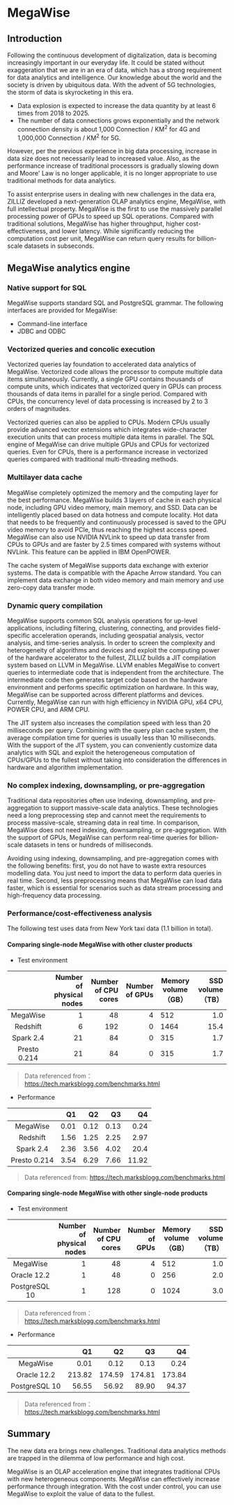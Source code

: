 # MegaWise

## Introduction

Following the continuous development of digitalization, data is becoming increasingly important in our everyday life. It could be stated without exaggeration that we are in an era of data, which has a strong requirement for data analytics and intelligence. Our knowledge about the world and the society is driven by ubiquitous data. With the advent of 5G technologies, the storm of data is skyrocketing in this era.

- Data explosion is expected to increase the data quantity by at least 6 times from 2018 to 2025.
- The number of data connections grows exponentially and the network connection density is about 1,000 Connection / KM<sup>2</sup> for 4G and 1,000,000 Connection / KM<sup>2</sup> for 5G.


However, per the previous experience in big data processing, increase in data size does not necessarily lead to increased value. Also, as the performance increase of traditional processors is gradually slowing down and Moore' Law is no longer applicable, it is no longer appropriate to use traditional methods for data analytics.

To assist enterprise users in dealing with new challenges in the data era, ZILLIZ developed a next-generation OLAP analytics engine, MegaWise, with full intellectual property. MegaWise is the first to use the massively parallel processing power of GPUs to speed up SQL operations. Compared with traditional solutions, MegaWise has higher throughput, higher cost-effectiveness, and lower latency. While significantly reducing the computation cost per unit, MegaWise can return query results for billion-scale datasets in subseconds.

## MegaWise analytics engine

### Native support for SQL

MegaWise supports standard SQL and PostgreSQL grammar. The following interfaces are provided for MegaWise:

- Command-line interface
- JDBC and ODBC

### Vectorized queries and concolic execution

Vectorized queries lay foundation to accelerated data analytics of MegaWise. Vectorized code allows the processor to compute multiple data items simultaneously. Currently, a single GPU contains thousands of compute units, which indicates that vectorized query in GPUs can process thousands of data items in parallel for a single period. Compared with CPUs, the concurrency level of data processing is increased by 2 to 3 orders of magnitudes.

Vectorized queries can also be applied to CPUs. Modern CPUs usually provide advanced vector extensions which integrates wide-character execution units that can process multiple data items in parallel. The SQL engine of MegaWise can drive multiple GPUs and CPUs for vectorized queries. Even for CPUs, there is a performance increase in vectorized queries compared with traditional multi-threading methods.


### Multilayer data cache


MegaWise completely optimized the memory and the computing layer for the best performance. MegaWise builds 3 layers of cache in each physical node, including GPU video memory, main memory, and SSD. Data can be intelligently placed based on data hotness and compute locality. Hot data that needs to be frequently and continuously processed is saved to the GPU video memory to avoid PCIe, thus reaching the highest access speed. MegaWise can also use NVIDIA NVLink to speed up data transfer from CPUs to GPUs and are faster by 2.5 times compared with systems without NVLink. This feature can be applied in IBM OpenPOWER.

The cache system of MegaWise supports data exchange with exterior systems. The data is compatible with the Apache Arrow standard. You can implement data exchange in both video memory and main memory and use zero-copy data transfer mode.

### Dynamic query compilation

MegaWise supports common SQL analysis operations for up-level applications, including filtering, clustering, connecting, and provides field-specific acceleration operands, including geospatial analysis, vector analysis, and time-series analysis. In order to screen the complexity and heterogeneity of algorithms and devices and exploit the computing power of the hardware accelerator to the fullest, ZILLIZ builds a JIT compilation system based on LLVM in MegaWise. LLVM enables MegaWise to convert queries to intermediate code that is independent from the architecture. The intermediate code then generates target code based on the hardware environment and performs specific optimization on hardware. In this way, MegaWise can be supported across different platforms and devices. Currently, MegaWise can run with high efficiency in NVIDIA GPU, x64 CPU, POWER CPU, and ARM CPU.


The JIT system also increases the compilation speed with less than 20 milliseconds per query. Combining with the query plan cache system, the average compilation time for queries is usually less than 10 milliseconds. With the support of the JIT system, you can conveniently customize data analytics with SQL and exploit the heterogeneous computation of CPUs/GPUs to the fullest without taking into consideration the differences in hardware and algorithm implementation.

### No complex indexing, downsampling, or pre-aggregation

Traditional data repositories often use indexing, downsampling, and pre-aggregation to support massive-scale data analytics. These technologies need a long preprocessing step and cannot meet the requirements to process massive-scale, streaming data in real time. In comparison, MegaWise does not need indexing, downsampling, or pre-aggregation. With the support of GPUs, MegaWise can perform real-time queries for billion-scale datasets in tens or hundreds of milliseconds.

Avoiding using indexing, downsampling, and pre-aggregation comes with the following benefits: first, you do not have to waste extra resources modelling data. You just need to import the data to perform data queries in real time. Second, less preprocessing means that MegaWise can load data faster, which is essential for scenarios such as data stream processing and high-frequency data processing.



### Performance/cost-effectiveness analysis

The following test uses data from New York taxi data (1.1 billion in total).

#### Comparing single-node MegaWise with other cluster products

- Test environment

|              | Number of physical nodes | Number of CPU cores | Number of GPUs | Memory volume（GB） | SSD volume（TB） |
| :------------: | ----------: | --------: | --------:| ---------------- | ------------------: |
| MegaWise     | 1          | 48       | 4        | 512              | 1.0                |
| Redshift     | 6          | 192      | 0        | 1464             | 15.4               |
| Spark 2.4    | 21         | 84       | 0        | 315              | 1.7                |
| Presto 0.214 | 21         | 84       | 0        | 315              | 1.7                |

> Data referenced from：https://tech.marksblogg.com/benchmarks.html

- Performance

|              | Q1   | Q2   | Q3   | Q4    |
| :------------: | ----: | ----: | ----: | -----: |
| MegaWise     | 0.01 | 0.12 | 0.13 | 0.24  |
| Redshift     | 1.56 | 1.25 | 2.25 | 2.97  |
| Spark 2.4    | 2.36 | 3.56 | 4.02 | 20.4  |
| Presto 0.214 | 3.54 | 6.29 | 7.66 | 11.92 |

> Data referenced from: https://tech.marksblogg.com/benchmarks.html

#### Comparing single-node MegaWise with other single-node products

- Test environment

|              | Number of physical nodes | Number of CPU cores | Number of GPUs | Memory volume（GB） | SSD volume（TB） |
| :------------: | ----------: | --------: | --------:| ---------------- | ------------------: |
| MegaWise      | 1          | 48       | 4        | 512              | 1.0                |
| Oracle 12.2   | 1          | 48       | 0        | 256              | 2.0                |
| PostgreSQL 10 | 1          | 128      | 0        | 1024             | 3.0                |

> Data referenced from：https://tech.marksblogg.com/benchmarks.html

- Performance

|              | Q1   | Q2   | Q3   | Q4    |
| :------------: | ----: | ----: | ----: | -----: |
| MegaWise     | 0.01 | 0.12 | 0.13 | 0.24  |
| Oracle 12.2     | 213.82 | 174.59 | 174.81 | 173.84  |
| PostgreSQL 10   | 56.55 | 56.92 | 89.90 | 94.37  |

> Data referenced from：https://tech.marksblogg.com/benchmarks.html


## Summary

The new data era brings new challenges. Traditional data analytics methods are trapped in the dilemma of low performance and high cost.

MegaWise is an OLAP acceleration engine that integrates traditional CPUs with new heterogeneous components. MegaWise can effectively increase performance through integration. With the cost under control, you can use MegaWise to exploit the value of data to the fullest.
